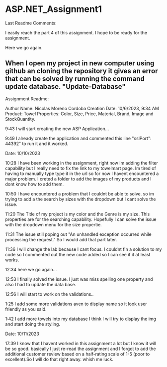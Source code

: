 ﻿# ASP.NET_Assignment1

Last Readme Comments:

﻿I easily reach the part 4 of this assignment. I hope to be ready for the assignment.

Here we go again.

When I open my project in new computer using github an cloning the repository it gives an error that can be solved by running the command update database. "Update-Database"
----------------------------------------------------------------------------------------------------------------------------------------------------------------------------------------------------------------------------------------------------------------

Assignment Readme:

Author Name: Nicolas Moreno Cordoba
Creation Date: 10/6/2023, 9:34 AM
Product: Towel
Properties: Color, Size, Price, Material, Brand, Image and StockQuantity.

9:43 I will start creating the new ASP Application...

9:49 I already create the application and commented this line "sslPort": 44392" to run it and it worked.

Date: 10/10/2023
 
10:28 I have been working in the assignment, right now im adding the filter capability but I really need to fix the link to my towelmart page. Im tired of having to manually type type it in the url so for now I havent encountered a major problem. I creted a folder to add the images of my products and I dont know how to add them.

10:50 I have encountered a problem that I couldnt be able to solve. so im trying to add a the search by sizes with the dropdown but I cant solve the issue.

11:20 The Title of my project is my color and the Genre is my size. This properties are for the searching capability. Hopefully I can solve the issue with the dropdown menu for the size propertie.

11:31 The issue still poping out "An unhandled exception occurred while processing the request." So I would add that part later.

11:36 I will change the lab because I cant focus. I couldnt fin a solution to my code so I commented out the new code added so I can see if it at least works.

12:34 here we go again...

12:53 I finally solved the issue. I just was miss spelling one property and also I had to update the data base.

12:56 I will start to work on the validations..

1:25 I add some more validations aven to display name so it look user friendly as you said.

1:42 I add more towels into my database I think I will try to display the img and start doing the styling.

Date: 10/11/2023

17:39 I know that I havent worked in this assignment a lot but I know it will be so good. basically I just re-read the assignment and I forgot to add the additional customer review based on a half-rating scale of 1-5 (poor to excellent).So I will do that right away. whish me luck.